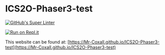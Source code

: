 # ICS2O-Phaser3-test
[![GitHub's Super Linter](https://github.com/Mr-Coxall/ICS2O-Phaser3-test/workflows/GitHub's%20Super%20Linter/badge.svg)](https://github.com/Mr-Coxall/ICS2O-Phaser3-test/actions)

[![Run on Repl.it](https://repl.it/badge/github/Mr-Coxall/ICS2O-Phaser3-test)](https://repl.it/github/Mr-Coxall/ICS2O-Phaser3-test)

This website can be found at: [https://Mr-Coxall.github.io/ICS2O-Phaser3-test](https://Mr-Coxall.github.io/ICS2O-Phaser3-test)
